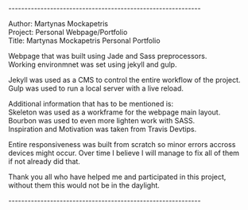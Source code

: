 *------------------------------------------------------------*

Author: Martynas Mockapetris <br>
Project: Personal Webpage/Portfolio<br>
Title: Martynas Mockapetris Personal Portfolio

Webpage that was built using Jade and Sass preprocessors.<br>
Working environmnet was set using jekyll and gulp.

Jekyll was used as a CMS to control the entire workflow of the project.<br>
Gulp was used to run a local server with a live reload.

Additional information that has to be mentioned is:<br>
Skeleton was used as a workframe for the webpage main layout.<br>
Bourbon was used to even more lighten work with SASS.<br>
Inspiration and Motivation was taken from Travis Devtips.<br>

Entire responsiveness was built from scratch so minor errors accross<br>
devices might occur. Over time I believe I will manage to fix all of them<br>
if not already did that.

Thank you all who have helped me and participated in this project,<br>
without them this would not be in the daylight.

*------------------------------------------------------------*
